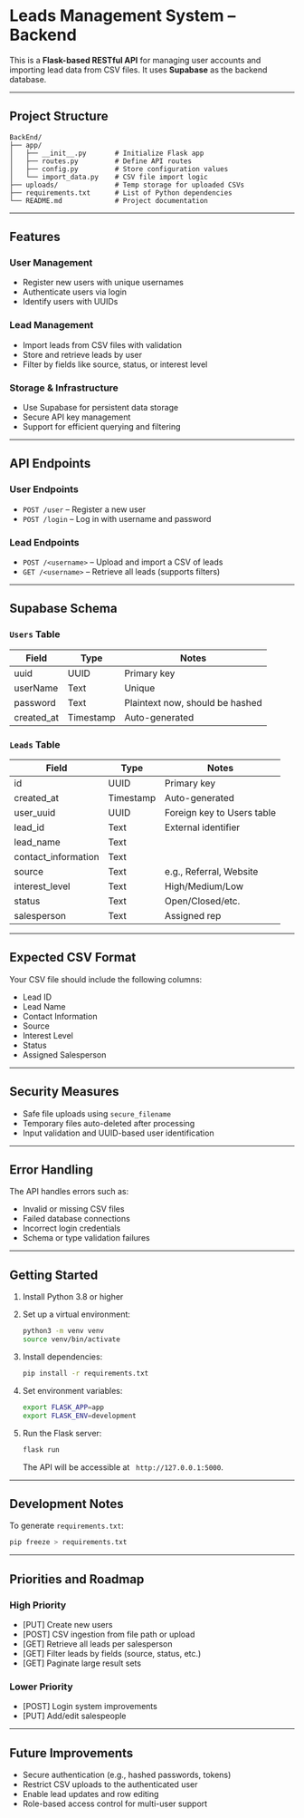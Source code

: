 
# Leads Management System – Backend

This is a **Flask-based RESTful API** for managing user accounts and importing lead data from CSV files. It uses **Supabase** as the backend database.

---

## Project Structure

```
BackEnd/
├── app/
│   ├── __init__.py       # Initialize Flask app
│   ├── routes.py         # Define API routes
│   ├── config.py         # Store configuration values
│   └── import_data.py    # CSV file import logic
├── uploads/              # Temp storage for uploaded CSVs
├── requirements.txt      # List of Python dependencies
└── README.md             # Project documentation
```

---

## Features

### User Management

* Register new users with unique usernames
* Authenticate users via login
* Identify users with UUIDs

### Lead Management

* Import leads from CSV files with validation
* Store and retrieve leads by user
* Filter by fields like source, status, or interest level

### Storage & Infrastructure

* Use Supabase for persistent data storage
* Secure API key management
* Support for efficient querying and filtering

---

## API Endpoints

### User Endpoints

* `POST /user` – Register a new user
* `POST /login` – Log in with username and password

### Lead Endpoints

* `POST /<username>` – Upload and import a CSV of leads
* `GET /<username>` – Retrieve all leads (supports filters)

---

## Supabase Schema

### `Users` Table

| Field       | Type      | Notes                           |
| ----------- | --------- | ------------------------------- |
| uuid        | UUID      | Primary key                     |
| userName    | Text      | Unique                          |
| password    | Text      | Plaintext now, should be hashed |
| created\_at | Timestamp | Auto-generated                  |

### `Leads` Table

| Field                | Type      | Notes                      |
| -------------------- | --------- | -------------------------- |
| id                   | UUID      | Primary key                |
| created\_at          | Timestamp | Auto-generated             |
| user\_uuid           | UUID      | Foreign key to Users table |
| lead\_id             | Text      | External identifier        |
| lead\_name           | Text      |                            |
| contact\_information | Text      |                            |
| source               | Text      | e.g., Referral, Website    |
| interest\_level      | Text      | High/Medium/Low            |
| status               | Text      | Open/Closed/etc.           |
| salesperson          | Text      | Assigned rep               |

---

## Expected CSV Format

Your CSV file should include the following columns:

* Lead ID
* Lead Name
* Contact Information
* Source
* Interest Level
* Status
* Assigned Salesperson

---

## Security Measures

* Safe file uploads using `secure_filename`
* Temporary files auto-deleted after processing
* Input validation and UUID-based user identification

---

## Error Handling

The API handles errors such as:

* Invalid or missing CSV files
* Failed database connections
* Incorrect login credentials
* Schema or type validation failures

---

## Getting Started

1. Install Python 3.8 or higher
2. Set up a virtual environment:

   ```bash
   python3 -m venv venv
   source venv/bin/activate
   ```
3. Install dependencies:

   ```bash
   pip install -r requirements.txt
   ```
4. Set environment variables:

   ```bash
   export FLASK_APP=app
   export FLASK_ENV=development
   ```
5. Run the Flask server:

   ```bash
   flask run
   ```

   The API will be accessible at ` http://127.0.0.1:5000`.

---

## Development Notes

To generate `requirements.txt`:

```bash
pip freeze > requirements.txt
```

---

## Priorities and Roadmap

### High Priority

* \[PUT] Create new users
* \[POST] CSV ingestion from file path or upload
* \[GET] Retrieve all leads per salesperson
* \[GET] Filter leads by fields (source, status, etc.)
* \[GET] Paginate large result sets

### Lower Priority

* \[POST] Login system improvements
* \[PUT] Add/edit salespeople

---

## Future Improvements

* Secure authentication (e.g., hashed passwords, tokens)
* Restrict CSV uploads to the authenticated user
* Enable lead updates and row editing
* Role-based access control for multi-user support


